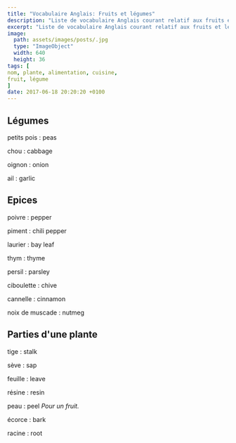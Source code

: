 ```yaml
---
title: "Vocabulaire Anglais: Fruits et légumes"
description: "Liste de vocabulaire Anglais courant relatif aux fruits et légumes."
excerpt: "Liste de vocabulaire Anglais courant relatif aux fruits et légumes."
image:
  path: assets/images/posts/.jpg
  type: "ImageObject"
  width: 640
  height: 36
tags: [
nom, plante, alimentation, cuisine,
fruit, légume
]
date: 2017-06-18 20:20:20 +0100
---
```


## Légumes

petits pois
: peas

chou
: cabbage

oignon
: onion

ail
: garlic


## Epices

poivre
: pepper

piment
: chili pepper

laurier
: bay leaf

thym
: thyme

persil
: parsley

ciboulette
: chive

cannelle
: cinnamon

noix de muscade
: nutmeg


## Parties d'une plante

tige
: stalk

sève
: sap

feuille
: leave

résine
: resin

peau
: peel
*Pour un fruit.*

écorce
: bark

racine
: root
